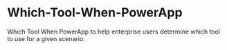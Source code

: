 # Which-Tool-When-PowerApp
Which Tool When PowerApp to help enterprise users determine which tool to use for a given scenario.
